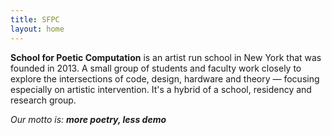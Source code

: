 ```yaml
---
title: SFPC
layout: home
---
```

**School for Poetic Computation** is an artist run school in New York that was founded in 2013. A small group of students and faculty work closely to explore the intersections of code, design, hardware and theory — focusing especially on artistic intervention. It's a hybrid of a school, residency and research group.

_Our motto is: **more poetry, less demo**_